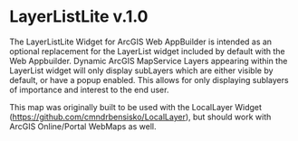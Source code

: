 LayerListLite v.1.0
==

The LayerListLite Widget for ArcGIS Web AppBuilder is intended as an optional replacement for the LayerList widget included by default with the Web Appbuilder.  Dynamic ArcGIS MapService Layers appearing within the LayerList widget will only display subLayers which are either visible by default, or have a popup enabled.  This allows for only displaying sublayers of importance and interest to the end user.

This map was originally built to be used with the LocalLayer Widget (https://github.com/cmndrbensisko/LocalLayer), but should work with ArcGIS Online/Portal WebMaps as well.